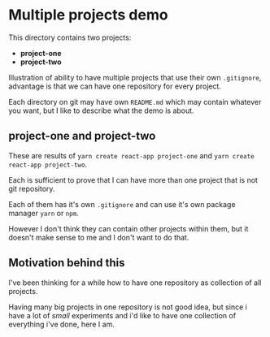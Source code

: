 # Multiple projects demo

This directory contains two projects:

- **project-one**
- **project-two**

Illustration of ability to have multiple projects that use their own `.gitignore`, advantage is that we can have one repository for every project.

Each directory on git may have own `README.md` which may contain whatever you want, but I like to describe what the demo is about.

## project-one and project-two

These are results of `yarn create react-app project-one` and `yarn create react-app project-two`.

Each is sufficient to prove that I can have more than one project that is not git repository.

Each of them has it's own `.gitignore` and can use it's own package manager `yarn` or `npm`.

However I don't think they can contain other projects within them, but it doesn't make sense to me and I don't want to do that.

## Motivation behind this

I've been thinking for a while how to have one repository as collection of all projects.

Having many big projects in one repository is not good idea, but since i have a lot of _small_ experiments and i'd like to have one collection of everything i've done, here I am.
